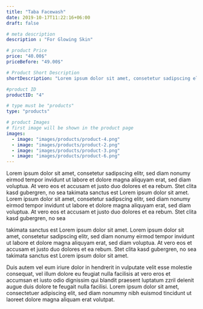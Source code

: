 ```yaml
---
title: "Taba Facewash"
date: 2019-10-17T11:22:16+06:00
draft: false

# meta description
description : "For Glowing Skin"

# product Price
price: "40.00$"
priceBefore: "49.00$"

# Product Short Description
shortDescription: "Lorem ipsum dolor sit amet, consetetur sadipscing elitr, sed diam nonumy eirmod tempor invidunt ut"

#product ID
productID: "4"

# type must be "products"
type: "products"

# product Images
# first image will be shown in the product page
images:
  - image: "images/products/product-4.png"
  - image: "images/products/product-2.png"
  - image: "images/products/product-3.png"
  - image: "images/products/product-6.png"
---
```


Lorem ipsum dolor sit amet, consetetur sadipscing elitr, sed diam nonumy eirmod tempor invidunt ut labore et dolore magna aliquyam erat, sed diam voluptua. At vero eos et accusam et justo duo dolores et ea rebum. Stet clita kasd gubergren, no sea takimata sanctus est Lorem ipsum dolor sit amet. Lorem ipsum dolor sit amet, consetetur sadipscing elitr, sed diam nonumy eirmod tempor invidunt ut labore et dolore magna aliquyam erat, sed diam voluptua. At vero eos et accusam et justo duo dolores et ea rebum. Stet clita kasd gubergren, no sea 

takimata sanctus est Lorem ipsum dolor sit amet. Lorem ipsum dolor sit amet, consetetur sadipscing elitr, sed diam nonumy eirmod tempor invidunt ut labore et dolore magna aliquyam erat, sed diam voluptua. At vero eos et accusam et justo duo dolores et ea rebum. Stet clita kasd gubergren, no sea takimata sanctus est Lorem ipsum dolor sit amet.

Duis autem vel eum iriure dolor in hendrerit in vulputate velit esse molestie consequat, vel illum dolore eu feugiat nulla facilisis at vero eros et accumsan et iusto odio dignissim qui blandit praesent luptatum zzril delenit augue duis dolore te feugait nulla facilisi. Lorem ipsum dolor sit amet, consectetuer adipiscing elit, sed diam nonummy nibh euismod tincidunt ut laoreet dolore magna aliquam erat volutpat.